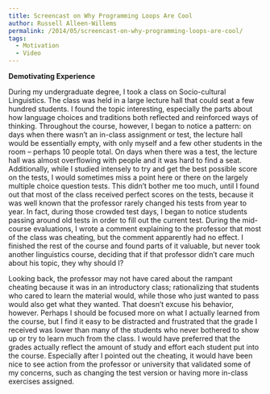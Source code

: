 ```yaml
---
title: Screencast on Why Programming Loops Are Cool
author: Russell Alleen-Willems
permalink: /2014/05/screencast-on-why-programming-loops-are-cool/
tags:
  - Motivation
  - Video
---
```

**Demotivating Experience**

During my undergraduate degree, I took a class on Socio-cultural Linguistics. The class was held in a large lecture hall that could seat a few hundred students. I found the topic interesting, especially the parts about how language choices and traditions both reflected and reinforced ways of thinking. Throughout the course, however, I began to notice a pattern: on days when there wasn&#8217;t an in-class assignment or test, the lecture hall would be essentially empty, with only myself and a few other students in the room &#8211; perhaps 10 people total. On days when there was a test, the lecture hall was almost overflowing with people and it was hard to find a seat. Additionally, while I studied intensely to try and get the best possible score on the tests, I would sometimes miss a point here or there on the largely multiple choice question tests. This didn&#8217;t bother me too much, until I found out that most of the class received perfect scores on the tests, because it was well known that the professor rarely changed his tests from year to year. In fact, during those crowded test days, I began to notice students passing around old tests in order to fill out the current test. During the mid-course evaluations, I wrote a comment explaining to the professor that most of the class was cheating, but the comment apparently had no effect. I finished the rest of the course and found parts of it valuable, but never took another linguistics course, deciding that if that professor didn&#8217;t care much about his topic, they why should I?

Looking back, the professor may not have cared about the rampant cheating because it was in an introductory class; rationalizing that students who cared to learn the material would, while those who just wanted to pass would also get what they wanted. That doesn&#8217;t excuse his behavior, however. Perhaps I should be focused more on what I actually learned from the course, but I find it easy to be distracted and frustrated that the grade I received was lower than many of the students who never bothered to show up or try to learn much from the class. I would have preferred that the grades actually reflect the amount of study and effort each student put into the course. Especially after I pointed out the cheating, it would have been nice to see action from the professor or university that validated some of my concerns, such as changing the test version or having more in-class exercises assigned.
